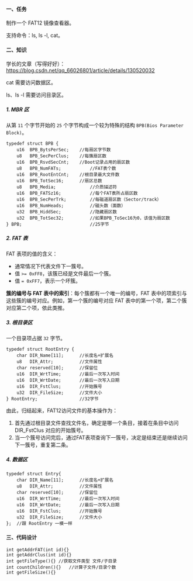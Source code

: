 #### 一、任务

制作一个 FAT12 镜像查看器。

支持命令：ls, ls -l, cat。

#### 二、知识

学长的文章（写得好好）： https://blog.csdn.net/qq_66026801/article/details/130520032

cat 需要访问数据区。

ls、ls -l 需要访问目录区。

##### 1. MBR 区

从第 `11` 个字节开始的 `25` 个字节构成一个较为特殊的结构 `BPB(Bios Parameter Block)`。

```
typedef struct BPB {
    u16  BPB_BytsPerSec;	//每扇区字节数
    u8   BPB_SecPerClus;	//每簇扇区数
    u16  BPB_RsvdSecCnt;	//Boot记录占用的扇区数
    u8   BPB_NumFATs;	        //FAT表个数
    u16  BPB_RootEntCnt;	//根目录最大文件数
    u16  BPB_TotSec16;		//扇区总数
    u8   BPB_Media;             //介质描述符
    u16  BPB_FATSz16;	        //每个FAT表所占扇区数
    u16  BPB_SecPerTrk;         //每磁道扇区数（Sector/track）
    u16  BPB_NumHeads;	        //磁头数（面数）
    u32  BPB_HiddSec;	        //隐藏扇区数
    u32  BPB_TotSec32;	        //如果BPB_ToSec16为0，该值为扇区数
} BPB;                          //25字节

```

##### 2. FAT 表

FAT 表项的值的含义：

- 通常情况下代表文件下一簇号。
- 值 `>= 0xFF8`，该簇已经是文件最后一个簇。
- 值 `= 0xFF7`，表示一个坏簇。

**簇的编号与 FAT 表中的索引**：每个簇都有一个唯一的编号，FAT 表中的项索引与这些簇的编号对应。例如，第一个簇的编号对应 FAT 表中的第一个项，第二个簇对应第二个项，依此类推。

##### 3. 根目录区

一个目录项占据 `32` 字节。

```
typedef struct RootEntry {
    char DIR_Name[11];      //长度名+扩展名
    u8   DIR_Attr;          //文件属性
    char reserved[10];      //保留位
    u16  DIR_WrtTime;       //最后一次写入时间
    u16  DIR_WrtDate;       //最后一次写入日期
    u16  DIR_FstClus;	    //开始簇号
    u32  DIR_FileSize;      //文件大小
} RootEntry;                //32字节

```

由此，归结起来，FAT12访问文件的基本操作为：

1. 首先通过根目录文件查找文件名，确定是哪一个条目，接着在条目中访问 DIR_FstClus 对应的开始簇号。
2. 当一个簇号访问完后，通过FAT表项查询下一簇号，决定是结束还是继续访问下一簇号，重复第二条。

##### 4. 数据区

```
typedef struct Entry{
	char DIR_Name[11];      //长度名+扩展名
    u8   DIR_Attr;          //文件属性
    char reserved[10];      //保留位
    u16  DIR_WrtTime;       //最后一次写入时间
    u16  DIR_WrtDate;       //最后一次写入日期
    u16  DIR_FstClus;	    //开始簇号
    u32  DIR_FileSize;      //文件大小
};	//跟 RootEntry 一模一样
```

#### 三、代码设计

```
int getAddrFAT(int id){}	
int getAddrClus(int id){}
int getFileType(){}	//获取文件类型 文件/子目录
int countChildren(){}	//计算子文件/目录个数
int getFileSize(){}
```

